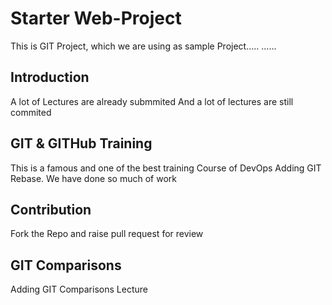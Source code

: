 # Starter Web-Project
This is GIT Project, which we are using as sample Project.....
......

## Introduction
A lot of Lectures are already submmited
And a lot of lectures are still commited

## GIT & GITHub Training
This is a famous and one of the best training Course of DevOps
Adding GIT Rebase. We have done so much of work

## Contribution
Fork the Repo and raise pull request for review

## GIT Comparisons
Adding GIT Comparisons Lecture
